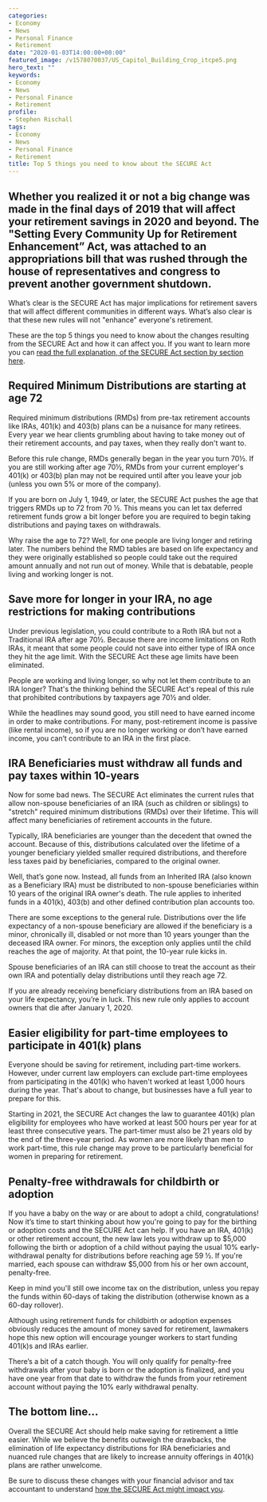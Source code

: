 ```yaml
---
categories:
- Economy
- News
- Personal Finance
- Retirement
date: "2020-01-03T14:00:00+00:00"
featured_image: /v1578070037/US_Capitol_Building_Crop_itcpe5.png
hero_text: ""
keywords:
- Economy
- News
- Personal Finance
- Retirement
profile:
- Stephen Rischall
tags:
- Economy
- News
- Personal Finance
- Retirement
title: Top 5 things you need to know about the SECURE Act
---
```

## Whether you realized it or not a big change was made in the final days of 2019 that will affect your retirement savings in 2020 and beyond. The "Setting Every Community Up for Retirement Enhancement” Act, was attached to an appropriations bill that was rushed through the house of representatives and congress to prevent another government shutdown.

What’s clear is the SECURE Act has major implications for retirement savers that will affect different communities in different ways. What’s also clear is that these new rules will not "enhance" everyone's retirement.

These are the top 5 things you need to know about the changes resulting from the SECURE Act and how it can affect you. If you want to learn more you can [read the full explanation, of the SECURE Act section by section here](https://navalign.com/updates/the-secure-act-of-2019/ "SECURE Act section by section").

## Required Minimum Distributions are starting at age 72

Required minimum distributions (RMDs) from pre-tax retirement accounts like IRAs, 401(k) and 403(b) plans can be a nuisance for many retirees. Every year we hear clients grumbling about having to take money out of their retirement accounts, and pay taxes, when they really don't want to.

Before this rule change, RMDs generally began in the year you turn 70½. If you are still working after age 70½, RMDs from your current employer's 401(k) or 403(b) plan may not be required until after you leave your job (unless you own 5% or more of the company).

If you are born on July 1, 1949, or later, the SECURE Act pushes the age that triggers RMDs up to 72 from 70 ½. This means you can let tax deferred retirement funds grow a bit longer before you are required to begin taking distributions and paying taxes on withdrawals.

Why raise the age to 72? Well, for one people are living longer and retiring later. The numbers behind the RMD tables are based on life expectancy and they were originally established so people could take out the required amount annually and not run out of money. While that is debatable, people living and working longer is not.

## Save more for longer in your IRA, no age restrictions for making contributions

Under previous legislation, you could contribute to a Roth IRA but not a Traditional IRA after age 70½. Because there are income limitations on Roth IRAs, it meant that some people could not save into either type of IRA once they hit the age limit. With the SECURE Act these age limits have been eliminated.

People are working and living longer, so why not let them contribute to an IRA longer? That's the thinking behind the SECURE Act's repeal of this rule that prohibited contributions by taxpayers age 70½ and older.

While the headlines may sound good, you still need to have earned income in order to make contributions. For many, post-retirement income is passive (like rental income), so if you are no longer working or don’t have earned income, you can’t contribute to an IRA in the first place.

## IRA Beneficiaries must withdraw all funds and pay taxes within 10-years

Now for some bad news. The SECURE Act eliminates the current rules that allow non-spouse beneficiaries of an IRA (such as children or siblings) to "stretch" required minimum distributions (RMDs) over their lifetime. This will affect many beneficiaries of retirement accounts in the future.

Typically, IRA beneficiaries are younger than the decedent that owned the account. Because of this, distributions calculated over the lifetime of a younger beneficiary yielded smaller required distributions, and therefore less taxes paid by beneficiaries, compared to the original owner.

Well, that’s gone now. Instead, all funds from an Inherited IRA (also known as a Beneficiary IRA) must be distributed to non-spouse beneficiaries within 10 years of the original IRA owner's death. The rule applies to inherited funds in a 401(k), 403(b) and other defined contribution plan accounts too.

There are some exceptions to the general rule. Distributions over the life expectancy of a non-spouse beneficiary are allowed if the beneficiary is a minor, chronically ill, disabled or not more than 10 years younger than the deceased IRA owner. For minors, the exception only applies until the child reaches the age of majority. At that point, the 10-year rule kicks in.

Spouse beneficiaries of an IRA can still choose to treat the account as their own IRA and potentially delay distributions until they reach age 72.

If you are already receiving beneficiary distributions from an IRA based on your life expectancy, you’re in luck. This new rule only applies to account owners that die after January 1, 2020.

## Easier eligibility for part-time employees to participate in 401(k) plans

Everyone should be saving for retirement, including part-time workers. However, under current law employers can exclude part-time employees from participating in the 401(k) who haven't worked at least 1,000 hours during the year. That's about to change, but businesses have a full year to prepare for this.

Starting in 2021, the SECURE Act changes the law to guarantee 401(k) plan eligibility for employees who have worked at least 500 hours per year for at least three consecutive years. The part-timer must also be 21 years old by the end of the three-year period. As women are more likely than men to work part-time, this rule change may prove to be particularly beneficial for women in preparing for retirement.

## Penalty-free withdrawals for childbirth or adoption

If you have a baby on the way or are about to adopt a child, congratulations! Now it’s time to start thinking about how you're going to pay for the birthing or adoption costs and the SECURE Act can help. If you have an IRA, 401(k) or other retirement account, the new law lets you withdraw up to $5,000 following the birth or adoption of a child without paying the usual 10% early-withdrawal penalty for distributions before reaching age 59 ½. If you're married, each spouse can withdraw $5,000 from his or her own account, penalty-free.

Keep in mind you'll still owe income tax on the distribution, unless you repay the funds within 60-days of taking the distribution (otherwise known as a 60-day rollover).

Although using retirement funds for childbirth or adoption expenses obviously reduces the amount of money saved for retirement, lawmakers hope this new option will encourage younger workers to start funding 401(k)s and IRAs earlier.

There’s a bit of a catch though. You will only qualify for penalty-free withdrawals after your baby is born or the adoption is finalized, and you have one year from that date to withdraw the funds from your retirement account without paying the 10% early withdrawal penalty.

## The bottom line…

Overall the SECURE Act should help make saving for retirement a little easier. While we believe the benefits outweigh the drawbacks, the elimination of life expectancy distributions for IRA beneficiaries and nuanced rule changes that are likely to increase annuity offerings in 401(k) plans are rather unwelcome.

Be sure to discuss these changes with your financial advisor and tax accountant to understand [how the SECURE Act might impact you](https://navalign.com/updates/the-secure-act-of-2019/ "SECURE Act section by section").